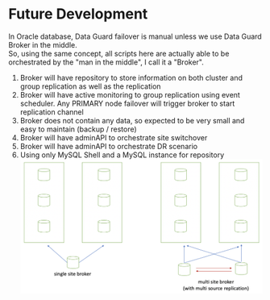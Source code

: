 # Future Development
In Oracle database, Data Guard failover is manual unless we use Data Guard Broker in the middle. </br>
So, using the same concept, all scripts here are actually able to be orchestrated by the "man in the middle", I call it a "Broker". </br>
1. Broker will have repository to store information on both cluster and group replication as well as the replication
2. Broker will have active monitoring to group replication using event scheduler. Any PRIMARY node failover will trigger broker to start replication channel
3. Broker does not contain any data, so expected to be very small and easy to maintain (backup / restore)
4. Broker will have adminAPI to orchestrate site switchover
5. Broker will have adminAPI to orchestrate DR scenario
6. Using only MySQL Shell and a MySQL instance for repository
![Image of Yaktocat](https://github.com/tripplea-sg/mysqlsh/blob/main/group_replication/Future-Development/Screenshot%202020-11-23%20at%208.47.06%20AM.png)
